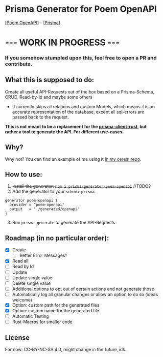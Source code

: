 # Prisma Generator for Poem OpenAPI

[[Poem OpenAPI](https://crates.io/crates/poem-openapi)] - [[Prisma](https://www.prisma.io/)]

# --- WORK IN PROGRESS ---

### If you somehow stumpled upon this, feel free to open a PR and contribute.

## What this is supposed to do:
Create all useful API-Requests out of the box based on a Prisma-Schema, CRUD, Read-by-Id and maybe some others
- It currently skips all relations and custom Models, which means it is an accurate representation of the database, except all sql-errors are passed back to the request.

**This is not meant to be a replacement for the [prisma-client-rust](https://github.com/Brendonovich/prisma-client-rust), but rather a tool to generate the API. For different use-cases.**

## Why?
Why not? You can find an example of me using it [in my cereal repo](https://github.com/thelexoplexx/cereal).

## How to use:
1. ~~Install the generator: `npm i prisma-generator-poem-openapi`~~ //TODO?
2. Add the generator to your `schema.prisma`:
```prisma
generator poem-openapi {
  provider = "poem-openapi"
  output   = "./generated/openapi"
}
```
3. Run `prisma generate` to generate the API-Requests

## Roadmap (in no particular order):
- [x] Create
  - [ ] Better Error Messages?
- [x] Read all
- [ ] Read by Id
- [ ] Update
- [ ] Update single value
- [ ] Delete single value
- [ ] Additional options to opt out of certain actions and not generate those
- [ ] Automatically log all granular changes or allow an option to do so (ideas welcome)
- [x] Option: custom path for the generated files
- [x] Option: custom name for the generated file
- [ ] Automatic Testing
- [ ] Rust-Macros for smaller code

## License
For now: CC-BY-NC-SA 4.0, might change in the future, idk.
